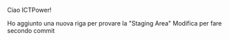 Ciao ICTPower!

Ho aggiunto una nuova riga per provare la "Staging Area"
Modifica per fare secondo commit
